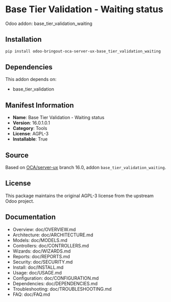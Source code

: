 # Base Tier Validation - Waiting status

Odoo addon: base_tier_validation_waiting

## Installation

```bash
pip install odoo-bringout-oca-server-ux-base_tier_validation_waiting
```

## Dependencies

This addon depends on:
- base_tier_validation

## Manifest Information

- **Name**: Base Tier Validation - Waiting status
- **Version**: 16.0.1.0.1
- **Category**: Tools
- **License**: AGPL-3
- **Installable**: True

## Source

Based on [OCA/server-ux](https://github.com/OCA/server-ux) branch 16.0, addon `base_tier_validation_waiting`.

## License

This package maintains the original AGPL-3 license from the upstream Odoo project.

## Documentation

- Overview: doc/OVERVIEW.md
- Architecture: doc/ARCHITECTURE.md
- Models: doc/MODELS.md
- Controllers: doc/CONTROLLERS.md
- Wizards: doc/WIZARDS.md
- Reports: doc/REPORTS.md
- Security: doc/SECURITY.md
- Install: doc/INSTALL.md
- Usage: doc/USAGE.md
- Configuration: doc/CONFIGURATION.md
- Dependencies: doc/DEPENDENCIES.md
- Troubleshooting: doc/TROUBLESHOOTING.md
- FAQ: doc/FAQ.md
